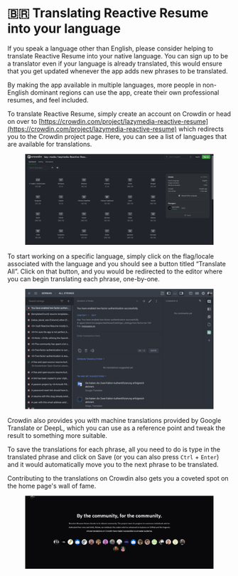 # 🇧🇷 Translating Reactive Resume into your language

If you speak a language other than English, please consider helping to translate Reactive Resume into your native language. You can sign up to be a translator even if your language is already translated, this would ensure that you get updated whenever the app adds new phrases to be translated.

By making the app available in multiple languages, more people in non-English dominant regions can use the app, create their own professional resumes, and feel included.

To translate Reactive Resume, simply create an account on Crowdin or head on over to [https://crowdin.com/project/lazymedia-reactive-resume](https://crowdin.com/project/lazymedia-reactive-resume) which redirects you to the Crowdin project page. Here, you can see a list of languages that are available for translations.

<figure><img src="../.gitbook/assets/Crowdin-Profile-Page.png" alt=""><figcaption></figcaption></figure>

To start working on a specific language, simply click on the flag/locale associated with the language and you should see a button titled “Translate All”. Click on that button, and you would be redirected to the editor where you can begin translating each phrase, one-by-one.

<figure><img src="../.gitbook/assets/Crowdin-Translations.png" alt=""><figcaption></figcaption></figure>

Crowdin also provides you with machine translations provided by Google Translate or DeepL, which you can use as a reference point and tweak the result to something more suitable.

To save the translations for each phrase, all you need to do is type in the translated phrase and click on Save (or you can also press `Ctrl` + `Enter`) and it would automatically move you to the next phrase to be translated.

Contributing to the translations on Crowdin also gets you a coveted spot on the home page's wall of fame.

<div data-full-width="true"><figure><img src="../.gitbook/assets/Contributors.png" alt=""><figcaption></figcaption></figure></div>
